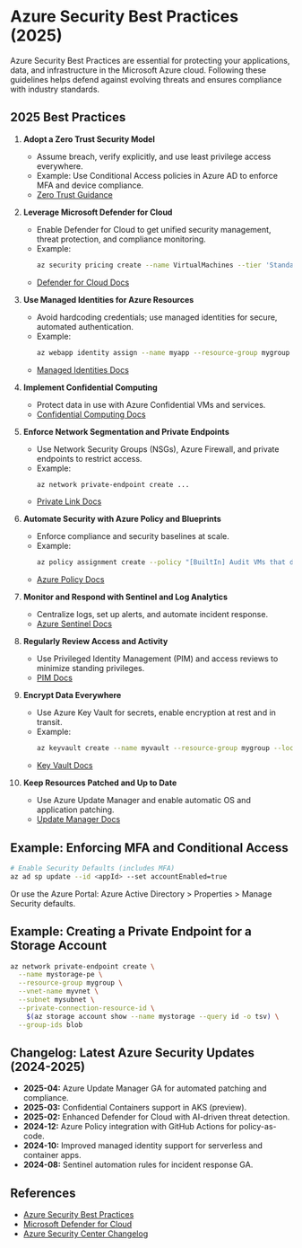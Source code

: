 # Azure Security Best Practices (2025)

Azure Security Best Practices are essential for protecting your applications, data, and infrastructure in the Microsoft Azure cloud. Following these guidelines helps defend against evolving threats and ensures compliance with industry standards.

## 2025 Best Practices

1. **Adopt a Zero Trust Security Model**
   - Assume breach, verify explicitly, and use least privilege access everywhere.
   - Example: Use Conditional Access policies in Azure AD to enforce MFA and device compliance.
   - [Zero Trust Guidance](https://learn.microsoft.com/en-us/security/zero-trust/)

2. **Leverage Microsoft Defender for Cloud**
   - Enable Defender for Cloud to get unified security management, threat protection, and compliance monitoring.
   - Example:
     ```bash
     az security pricing create --name VirtualMachines --tier 'Standard'
     ```
   - [Defender for Cloud Docs](https://learn.microsoft.com/en-us/azure/defender-for-cloud/)

3. **Use Managed Identities for Azure Resources**
   - Avoid hardcoding credentials; use managed identities for secure, automated authentication.
   - Example:
     ```bash
     az webapp identity assign --name myapp --resource-group mygroup
     ```
   - [Managed Identities Docs](https://learn.microsoft.com/en-us/azure/active-directory/managed-identities-azure-resources/)

4. **Implement Confidential Computing**
   - Protect data in use with Azure Confidential VMs and services.
   - [Confidential Computing Docs](https://learn.microsoft.com/en-us/azure/confidential-computing/)

5. **Enforce Network Segmentation and Private Endpoints**
   - Use Network Security Groups (NSGs), Azure Firewall, and private endpoints to restrict access.
   - Example:
     ```bash
     az network private-endpoint create ...
     ```
   - [Private Link Docs](https://learn.microsoft.com/en-us/azure/private-link/)

6. **Automate Security with Azure Policy and Blueprints**
   - Enforce compliance and security baselines at scale.
   - Example:
     ```bash
     az policy assignment create --policy "[BuiltIn] Audit VMs that do not use managed disks" ...
     ```
   - [Azure Policy Docs](https://learn.microsoft.com/en-us/azure/governance/policy/)

7. **Monitor and Respond with Sentinel and Log Analytics**
   - Centralize logs, set up alerts, and automate incident response.
   - [Azure Sentinel Docs](https://learn.microsoft.com/en-us/azure/sentinel/)

8. **Regularly Review Access and Activity**
   - Use Privileged Identity Management (PIM) and access reviews to minimize standing privileges.
   - [PIM Docs](https://learn.microsoft.com/en-us/azure/active-directory/privileged-identity-management/)

9. **Encrypt Data Everywhere**
   - Use Azure Key Vault for secrets, enable encryption at rest and in transit.
   - Example:
     ```bash
     az keyvault create --name myvault --resource-group mygroup --location westeurope
     ```
   - [Key Vault Docs](https://learn.microsoft.com/en-us/azure/key-vault/)

10. **Keep Resources Patched and Up to Date**
    - Use Azure Update Manager and enable automatic OS and application patching.
    - [Update Manager Docs](https://learn.microsoft.com/en-us/azure/update-manager/)

## Example: Enforcing MFA and Conditional Access

```bash
# Enable Security Defaults (includes MFA)
az ad sp update --id <appId> --set accountEnabled=true
```
Or use the Azure Portal: Azure Active Directory > Properties > Manage Security defaults.

## Example: Creating a Private Endpoint for a Storage Account

```bash
az network private-endpoint create \
  --name mystorage-pe \
  --resource-group mygroup \
  --vnet-name myvnet \
  --subnet mysubnet \
  --private-connection-resource-id \
    $(az storage account show --name mystorage --query id -o tsv) \
  --group-ids blob
```

## Changelog: Latest Azure Security Updates (2024-2025)

- **2025-04:** Azure Update Manager GA for automated patching and compliance.
- **2025-03:** Confidential Containers support in AKS (preview).
- **2025-02:** Enhanced Defender for Cloud with AI-driven threat detection.
- **2024-12:** Azure Policy integration with GitHub Actions for policy-as-code.
- **2024-10:** Improved managed identity support for serverless and container apps.
- **2024-08:** Sentinel automation rules for incident response GA.

## References
- [Azure Security Best Practices](https://learn.microsoft.com/en-us/azure/security/fundamentals/best-practices)
- [Microsoft Defender for Cloud](https://learn.microsoft.com/en-us/azure/defender-for-cloud/)
- [Azure Security Center Changelog](https://learn.microsoft.com/en-us/azure/defender-for-cloud/release-notes)
